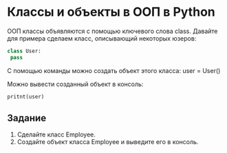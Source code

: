 # Классы и объекты в ООП в Python

ООП классы объявляются с помощью ключевого слова class. 
Давайте для примера сделаем класс, описывающий некоторых юзеров:
```py
class User:
 pass
```

С помощью команды можно создать объект этого класса:
user = User() 

Можно вывести созданный объект в консоль:
```py
pritnt(user)
```
## Задание
1. Сделайте класс Employee.
2. Создайте объект класса Employee и выведите его в консоль.
